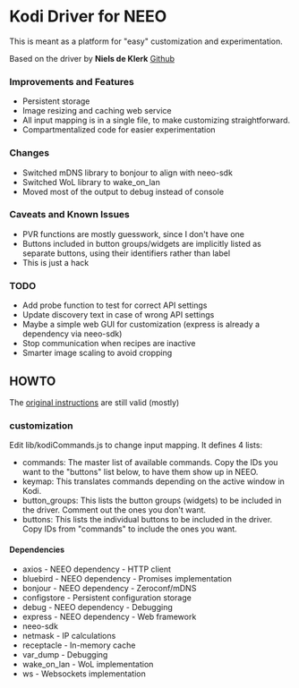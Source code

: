 # Kodi Driver for NEEO

This is meant as a platform for "easy" customization and experimentation.

Based on the driver by **Niels de Klerk** [Github](https://github.com/nklerk/neeo_driver-kodi)

### Improvements and Features

* Persistent storage
* Image resizing and caching web service
* All input mapping is in a single file, to make customizing straightforward.
* Compartmentalized code for easier experimentation

### Changes

* Switched mDNS library to bonjour to align with neeo-sdk
* Switched WoL library to wake_on_lan
* Moved most of the output to debug instead of console

### Caveats and Known Issues

* PVR functions are mostly guesswork, since I don't have one
* Buttons included in button groups/widgets are implicitly listed as separate buttons, using their identifiers rather than label
* This is just a hack

### TODO

* Add probe function to test for correct API settings
* Update discovery text in case of wrong API settings
* Maybe a simple web GUI for customization (express is already a dependency via neeo-sdk)
* Stop communication when recipes are inactive
* Smarter image scaling to avoid cropping

## HOWTO

The [original instructions](https://github.com/nklerk/neeo_driver-kodi/blob/master/README.md#getting-started) are still valid (mostly)

### customization

Edit lib/kodiCommands.js to change input mapping. It defines 4 lists:
* commands: The master list of available commands. Copy the IDs you want to the "buttons" list below, to have them show up in NEEO.
* keymap: This translates commands depending on the active window in Kodi.
* button_groups: This lists the button groups (widgets) to be included in the driver. Comment out the ones you don't want.
* buttons:  This lists the individual buttons to be included in the driver. Copy IDs from "commands" to include the ones you want.


#### Dependencies

* axios - NEEO dependency - HTTP client
* bluebird - NEEO dependency - Promises implementation
* bonjour - NEEO dependency - Zeroconf/mDNS
* configstore - Persistent configuration storage
* debug - NEEO dependency - Debugging
* express - NEEO dependency - Web framework
* neeo-sdk
* netmask - IP calculations
* receptacle - In-memory cache
* var_dump - Debugging
* wake_on_lan - WoL implementation
* ws - Websockets implementation
